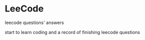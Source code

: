 # LeeCode
leecode questions' answers

start to learn coding and a record of finishing leecode questions
